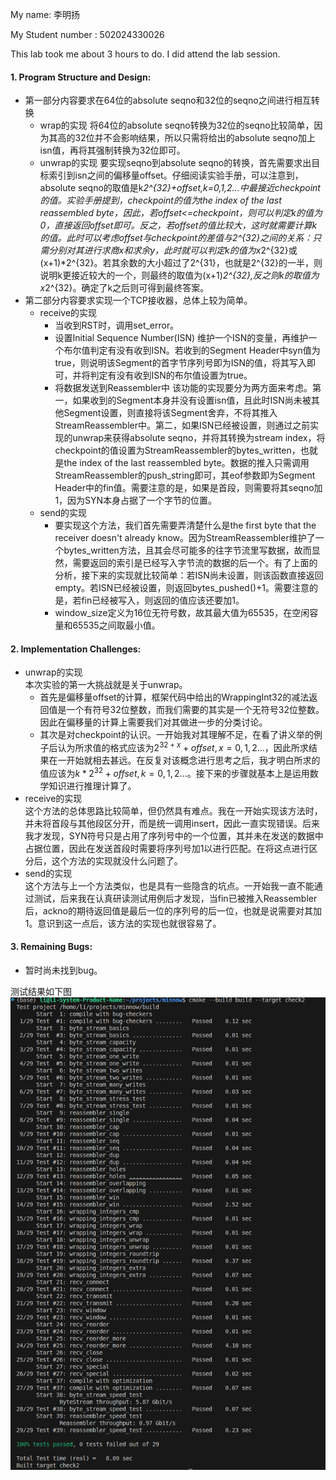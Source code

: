 My name: 李明扬

My Student number : 502024330026

This lab took me about 3 hours to do. I did attend the lab session.


#### 1. Program Structure and Design:

- 第一部分内容要求在64位的absolute seqno和32位的seqno之间进行相互转换
   - wrap的实现
      将64位的absolute seqno转换为32位的seqno比较简单，因为其高的32位并不会影响结果，所以只需将给出的absolute seqno加上isn值，再将其强制转换为32位即可。
   - unwrap的实现
      要实现seqno到absolute seqno的转换，首先需要求出目标索引到isn之间的偏移量offset。仔细阅读实验手册，可以注意到，absolute seqno的取值是k*2^{32}+offset,k=0,1,2...中最接近checkpoint的值。实验手册提到，checkpoint的值为the index of the last reassembled byte，因此，若offset<=checkpoint，则可以判定k的值为0，直接返回offset即可。反之，若offset的值比较大，这时就需要计算k的值。此时可以考虑offset与checkpoint的差值与2^{32}之间的关系：只需分别对其进行求商x和求余y，此时就可以判定k的值为x*2^{32}或(x+1)*2^{32}。若其余数的大小超过了2^{31}，也就是2^{32}的一半，则说明k更接近较大的一个，则最终的取值为(x+1)*2^{32},反之则k的取值为x*2^{32}。确定了k之后则可得到最终答案。
- 第二部分内容要求实现一个TCP接收器，总体上较为简单。
  - receive的实现
    - 当收到RST时，调用set_error。
    - 设置Initial Sequence Number(ISN)
      维护一个ISN的变量，再维护一个布尔值判定有没有收到ISN。若收到的Segment Header中syn值为true，则说明该Segment的首字节序列号即为ISN的值，将其写入即可，并将判定有没有收到ISN的布尔值设置为true。
    - 将数据发送到Reassembler中
      该功能的实现要分为两方面来考虑。第一，如果收到的Segment本身并没有设置isn值，且此时ISN尚未被其他Segment设置，则直接将该Segment舍弃，不将其推入StreamReassembler中。第二，如果ISN已经被设置，则通过之前实现的unwrap来获得absolute seqno，并将其转换为stream index，将checkpoint的值设置为StreamReassembler的bytes_written，也就是the index of the last reassembled byte。数据的推入只需调用StreamReassembler的push_string即可，其eof参数即为Segment Header中的fin值。需要注意的是，如果是首段，则需要将其seqno加1，因为SYN本身占据了一个字节的位置。
  - send的实现  
    - 要实现这个方法，我们首先需要弄清楚什么是the first byte that the receiver doesn't already know。因为StreamReassembler维护了一个bytes_written方法，且其会尽可能多的往字节流里写数据，故而显然，需要返回的索引是已经写入字节流的数据的后一个。有了上面的分析，接下来的实现就比较简单：若ISN尚未设置，则该函数直接返回empty。若ISN已经被设置，则返回bytes_pushed()+1。需要注意的是，若fin已经被写入，则返回的值应该还要加1。
    - window_size定义为16位无符号数，故其最大值为65535，在空闲容量和65535之间取最小值。


#### 2. Implementation Challenges:


- unwrap的实现  
  本次实验的第一大挑战就是关于unwrap。
  - 首先是偏移量offset的计算，框架代码中给出的WrappingInt32的减法返回值是一个有符号32位整数，而我们需要的其实是一个无符号32位整数。因此在偏移量的计算上需要我们对其做进一步的分类讨论。
  - 其次是对checkpoint的认识。一开始我对其理解不足，在看了讲义举的例子后认为所求值的格式应该为$2^{32+x}+offset,x=0,1,2...$，因此所求结果在一开始就相去甚远。在反复对该概念进行思考之后，我才明白所求的值应该为$k*2^{32}+offset,k=0,1,2...$。接下来的步骤就基本上是运用数学知识进行推理计算了。
- receive的实现  
  这个方法的总体思路比较简单，但仍然具有难点。我在一开始实现该方法时，并未将首段与其他段区分开，而是统一调用insert，因此一直实现错误。后来我才发现，SYN符号只是占用了序列号中的一个位置，其并未在发送的数据中占据位置，因此在发送首段时需要将序列号加1以进行匹配。在将这点进行区分后，这个方法的实现就没什么问题了。
- send的实现  
  这个方法与上一个方法类似，也是具有一些隐含的坑点。一开始我一直不能通过测试，后来我在认真研读测试用例后才发现，当fin已被推入Reassembler后，ackno的期待返回值是最后一位的序列号的后一位，也就是说需要对其加1。意识到这一点后，该方法的实现也就很容易了。

#### 3. Remaining Bugs:

- 暂时尚未找到bug。

测试结果如下图![avatar](pictures/check2/result.png)